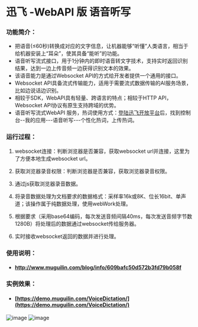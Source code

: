 # 迅飞 -WebAPI 版 语音听写

### 功能简介：

- 把语音(≤60秒)转换成对应的文字信息，让机器能够“听懂”人类语言，相当于给机器安装上“耳朵”，使其具备“能听”的功能。
- 语音听写流式接口，用于1分钟内的即时语音转文字技术，支持实时返回识别结果，达到一边上传音频一边获得识别文本的效果。
- 该语音能力是通过Websocket API的方式给开发者提供一个通用的接口。
- Websocket API具备流式传输能力，适用于需要流式数据传输的AI服务场景，比如边说话边识别。
- 相较于SDK，WebAPI具有轻量、跨语言的特点；相较于HTTP API，Websocket API协议有原生支持跨域的优势。
- 语音听写流式WebAPI 服务，热词使用方式：<a target="_blank" href="https://www.xfyun.cn" >登陆迅飞开放平台</a>后，找到控制台--我的应用---语音听写---个性化热词，上传热词。



### 运行过程：

1. websocket连接：判断浏览器是否兼容，获取websocket url并连接，这里为了方便本地生成websocket url。

2. 获取浏览器录音权限：判断浏览器是否兼容，获取浏览器录音权限。

3. 通过js获取浏览器录音数据。

4. 将录音数据处理为文档要求的数据格式：采样率16k或8K、位长16bit、单声道；该操作属于纯数据处理，使用webWork处理。

5. 根据要求（采用base64编码，每次发送音频间隔40ms，每次发送音频字节数1280B）将处理后的数据通过websocket传给服务器。

6. 实时接收websocket返回的数据并进行处理。

   

### 使用说明：

- #### <a target="_blank" href="http://www.muguilin.com/blog/info/609bafc50d572b3fd79b058f" >http://www.muguilin.com/blog/info/609bafc50d572b3fd79b058f</a>



### 实例效果：

- #### [https://demo.muguilin.com/VoiceDictation/](https://demo.muguilin.com/VoiceDictation/)



![image](https://raw.githubusercontent.com/MuGuiLin/VoiceDictation/master/img/test.png)
![image](https://raw.githubusercontent.com/MuGuiLin/VoiceDictation/master/img/test.gif)



